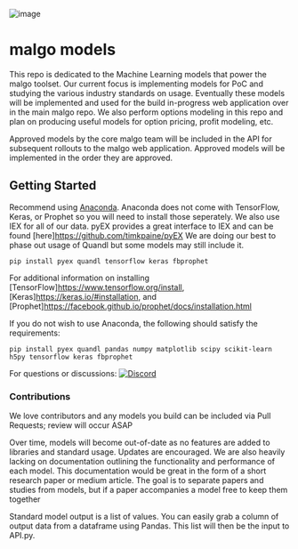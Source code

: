 ![image](https://user-images.githubusercontent.com/17502298/51855300-e6bfab00-22fa-11e9-9386-5b4be49bddea.png)

# malgo models

This repo is dedicated to the Machine Learning models that power the malgo toolset. Our current focus is implementing models for PoC and studying the various industry standards on usage. Eventually these models will be implemented and used for the build in-progress web application over in the main malgo repo. We also perform options modeling in this repo and plan on producing useful models for option pricing, profit modeling, etc.

Approved models by the core malgo team will be included in the API for subsequent rollouts to the malgo web application. Approved models will be implemented in the order they are approved.

## Getting Started

Recommend using [Anaconda](https://www.anaconda.com/distribution/). Anaconda does not come with TensorFlow, Keras, or Prophet so you will need to install those seperately. We also use IEX for all of our data. pyEX provides a great interface to IEX and can be found [here]https://github.com/timkpaine/pyEX We are doing our best to phase out usage of Quandl but some models may still include it. 

```
pip install pyex quandl tensorflow keras fbprophet 
```
For additional information on installing [TensorFlow]https://www.tensorflow.org/install, [Keras]https://keras.io/#installation, and [Prophet]https://facebook.github.io/prophet/docs/installation.html 

If you do not wish to use Anaconda, the following should satisfy the requirements: 
```
pip install pyex quandl pandas numpy matplotlib scipy scikit-learn h5py tensorflow keras fbprophet
```

For questions or discussions: [![Discord](https://user-images.githubusercontent.com/7288322/34471967-1df7808a-efbb-11e7-9088-ed0b04151291.png)](https://discord.gg/YzeEJ4)

### Contributions

We love contributors and any models you build can be included via Pull Requests; review will occur ASAP

Over time, models will become out-of-date as no features are added to libraries and standard usage. Updates are encouraged. We are also heavily lacking on documentation outlining the functionality and performance of each model. This documentation would be great in the form of a short research paper or medium article. The goal is to separate papers and studies from models, but if a paper accompanies a model free to keep them together

Standard model output is a list of values. You can easily grab a column of output data from a dataframe using Pandas. This list will then be the input to API.py. 
